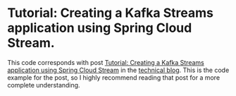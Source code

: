# Tutorial: Creating a Kafka Streams application using Spring Cloud Stream.

This code corresponds with post [Tutorial: Creating a Kafka Streams application using Spring Cloud Stream](https://agvillamizar.com/2022/05/13/creating-a-kafka-streams-application-using-spring-cloud-stream/) in the [technical blog](https://agvillamizar.com). This is the code example for the post, so I highly recommend reading that post for a more complete understanding.
